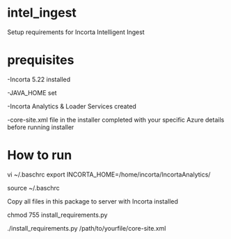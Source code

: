 # intel_ingest
 Setup requirements for Incorta Intelligent Ingest

 # prequisites

 -Incorta 5.22 installed

 -JAVA_HOME set

 -Incorta Analytics & Loader Services created

 -core-site.xml file in the installer completed with your specific Azure details before running installer

# How to run
 vi ~/.baschrc
export INCORTA_HOME=/home/incorta/IncortaAnalytics/

source ~/.baschrc

Copy all files in this package to server with Incorta installed

chmod 755 install_requirements.py

./install_requirements.py /path/to/yourfile/core-site.xml
